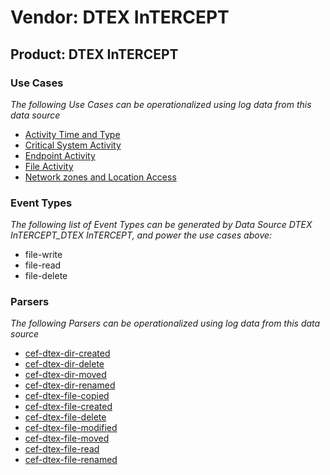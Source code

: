 Vendor: DTEX InTERCEPT
======================
Product: DTEX InTERCEPT
-----------------------

### Use Cases

_The following Use Cases can be operationalized using log data from this data source_

* [Activity Time  and Type](../UseCases/usecase_activity_time__and_type.md)
* [Critical System Activity](../UseCases/usecase_critical_system_activity.md)
* [Endpoint Activity](../UseCases/usecase_endpoint_activity.md)
* [File Activity](../UseCases/usecase_file_activity.md)
* [Network zones and Location Access](../UseCases/usecase_network_zones_and_location_access.md)


### Event Types

_The following list of Event Types can be generated by Data Source DTEX InTERCEPT_DTEX InTERCEPT, and power the use cases above:_

- file-write
- file-read
- file-delete


### Parsers

_The following Parsers can be operationalized using log data from this data source_

* [cef-dtex-dir-created](../Parsers/parserContent_cef-dtex-dir-created.md)
* [cef-dtex-dir-delete](../Parsers/parserContent_cef-dtex-dir-delete.md)
* [cef-dtex-dir-moved](../Parsers/parserContent_cef-dtex-dir-moved.md)
* [cef-dtex-dir-renamed](../Parsers/parserContent_cef-dtex-dir-renamed.md)
* [cef-dtex-file-copied](../Parsers/parserContent_cef-dtex-file-copied.md)
* [cef-dtex-file-created](../Parsers/parserContent_cef-dtex-file-created.md)
* [cef-dtex-file-delete](../Parsers/parserContent_cef-dtex-file-delete.md)
* [cef-dtex-file-modified](../Parsers/parserContent_cef-dtex-file-modified.md)
* [cef-dtex-file-moved](../Parsers/parserContent_cef-dtex-file-moved.md)
* [cef-dtex-file-read](../Parsers/parserContent_cef-dtex-file-read.md)
* [cef-dtex-file-renamed](../Parsers/parserContent_cef-dtex-file-renamed.md)
